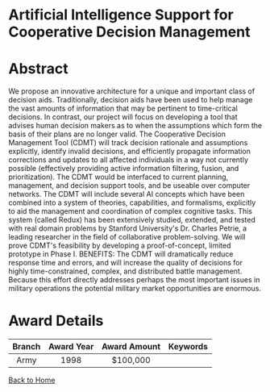 
Artificial Intelligence Support for Cooperative Decision Management
===================================================================

# Abstract


We propose an innovative architecture for a unique and important class of decision aids.  Traditionally, decision aids have been used to help manage the vast amounts of information that may be pertinent to time-critical decisions.  In contrast, our project will focus on developing a tool that advises human decision makers as to when the assumptions which form the basis of their plans are no longer valid.  The Cooperative Decision Management Tool (CDMT) will track decision rationale and assumptions explicitly, identify invalid decisions, and efficiently propagate information corrections and updates to all affected individuals in a way not currently possible (effectively providing active information filtering, fusion, and prioritization).  The CDMT would be interfaced to current planning, management, and decision support tools, and be useable over computer networks.  The CDMT will include several AI concepts which have been combined into a system of theories, capabilities, and formalisms, explicitly to aid the management and coordination of complex cognitive tasks.  This system (called Redux) has been extensively studied, extended, and tested with real domain problems by Stanford University's Dr. Charles Petrie, a leading researcher in the field of collaborative problem-solving.  We will prove CDMT's feasibility by developing a proof-of-concept, limited prototype in Phase I.  BENEFITS: The CDMT will dramatically reduce response time and errors, and will increase the quality of decisions for highly time-constrained, complex, and distributed battle management.  Because this effort directly addresses perhaps the most important issues in military operations the potential military market opportunities are enormous.  

# Award Details

|Branch|Award Year|Award Amount|Keywords|
| :---: | :---: | :---: | :---: |
|Army|1998|$100,000||
  
  


[Back to Home](https://github.com/chrischow/dod_sbir_awards#878)